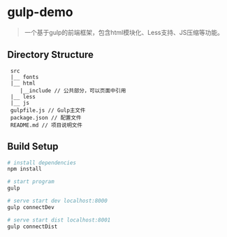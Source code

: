 # gulp-demo

> 一个基于gulp的前端框架，包含html模块化、Less支持、JS压缩等功能。

## Directory Structure
```
 src 
 |__ fonts
 |__ html 
    |__include // 公共部分，可以页面中引用
 |__ less
 |__ js 
 gulpfile.js // Gulp主文件
 package.json // 配置文件
 README.md // 项目说明文件

```


## Build Setup

``` bash
# install dependencies
npm install

# start program
gulp

# serve start dev localhost:8000
gulp connectDev

# serve start dist localhost:8001
gulp connectDist 

```